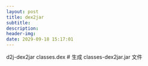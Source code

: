 ```yaml
---
layout: post
title: dex2jar
subtitle: 
description: 
header-img: 
date: 2029-09-18 15:17:01
---
```


d2j-dex2jar classes.dex # 生成 classes-dex2jar.jar 文件